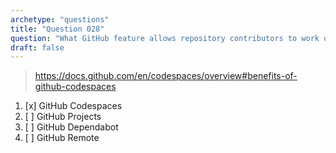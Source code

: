 ```yaml
---
archetype: "questions"
title: "Question 028"
question: "What GitHub feature allows repository contributors to work on code changes in a repository without having to setup a local development environment?"
draft: false
---
```



> https://docs.github.com/en/codespaces/overview#benefits-of-github-codespaces
1. [x] GitHub Codespaces
1. [ ] GitHub Projects
1. [ ] GitHub Dependabot
1. [ ] GitHub Remote
